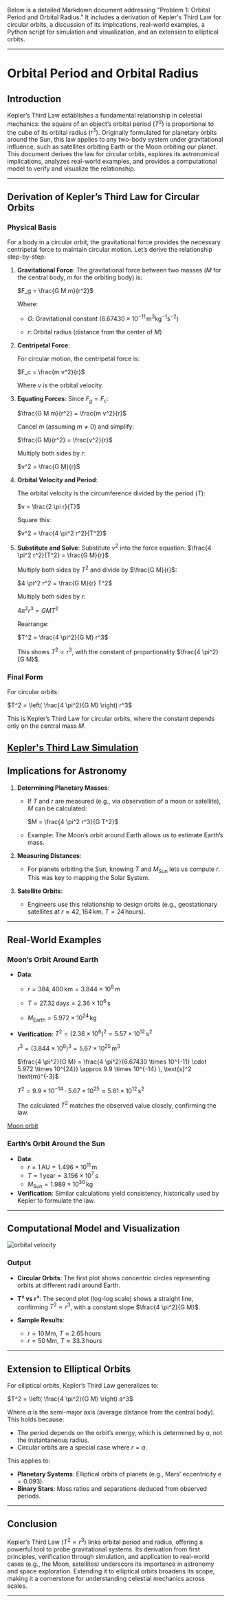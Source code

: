 Below is a detailed Markdown document addressing "Problem 1: Orbital Period and Orbital Radius." It includes a derivation of Kepler's Third Law for circular orbits, a discussion of its implications, real-world examples, a Python script for simulation and visualization, and an extension to elliptical orbits.

---

# Orbital Period and Orbital Radius

## Introduction
Kepler’s Third Law establishes a fundamental relationship in celestial mechanics: the square of an object’s orbital period ($T^2$) is proportional to the cube of its orbital radius ($r^3$). Originally formulated for planetary orbits around the Sun, this law applies to any two-body system under gravitational influence, such as satellites orbiting Earth or the Moon orbiting our planet. This document derives the law for circular orbits, explores its astronomical implications, analyzes real-world examples, and provides a computational model to verify and visualize the relationship.

---

## Derivation of Kepler’s Third Law for Circular Orbits

### Physical Basis
For a body in a circular orbit, the gravitational force provides the necessary centripetal force to maintain circular motion. Let’s derive the relationship step-by-step:

1. **Gravitational Force**:
   The gravitational force between two masses ($M$ for the central body, $m$ for the orbiting body) is:

   $F_g = \frac{G M m}{r^2}$

   Where:

   - $G$: Gravitational constant ($6.67430 \times 10^{-11} \, \text{m}^3 \text{kg}^{-1} \text{s}^{-2}$)

   - $r$: Orbital radius (distance from the center of $M$)

2. **Centripetal Force**:

   For circular motion, the centripetal force is:

   $F_c = \frac{m v^2}{r}$

   Where $v$ is the orbital velocity.

3. **Equating Forces**:
   Since $F_g = F_c$:
   
   $\frac{G M m}{r^2} = \frac{m v^2}{r}$

   Cancel $m$ (assuming $m \neq 0$) and simplify:

   $\frac{G M}{r^2} = \frac{v^2}{r}$
   
   Multiply both sides by $r$:

   $v^2 = \frac{G M}{r}$

4. **Orbital Velocity and Period**:

   The orbital velocity is the circumference divided by the period ($T$):
  
   $v = \frac{2 \pi r}{T}$
  
   Square this:
   
   $v^2 = \frac{4 \pi^2 r^2}{T^2}$

5. **Substitute and Solve**:
   Substitute $v^2$ into the force equation:
   $\frac{4 \pi^2 r^2}{T^2} = \frac{G M}{r}$

   Multiply both sides by $T^2$ and divide by $\frac{G M}{r}$:

   $4 \pi^2 r^2 = \frac{G M}{r} T^2$
   
   Multiply both sides by $r$:

   $4 \pi^2 r^3 = G M T^2$
   
   Rearrange:

   $T^2 = \frac{4 \pi^2}{G M} r^3$

   This shows $T^2 \propto r^3$, with the constant of proportionality $\frac{4 \pi^2}{G M}$.

### Final Form

For circular orbits:

$T^2 = \left( \frac{4 \pi^2}{G M} \right) r^3$

This is Kepler’s Third Law for circular orbits, where the constant depends only on the central mass $M$.

[Kepler's Third Law Simulation](Kepler's_Third_Law_Simulation.html)
---

## Implications for Astronomy

1. **Determining Planetary Masses**:
   - If $T$ and $r$ are measured (e.g., via observation of a moon or satellite), $M$ can be calculated:

     $M = \frac{4 \pi^2 r^3}{G T^2}$

   - Example: The Moon’s orbit around Earth allows us to estimate Earth’s mass.

2. **Measuring Distances**:

   - For planets orbiting the Sun, knowing $T$ and $M_{\text{Sun}}$ lets us compute $r$. This was key to mapping the Solar System.

3. **Satellite Orbits**:

   - Engineers use this relationship to design orbits (e.g., geostationary satellites at $r \approx 42,164 \, \text{km}$, $T = 24 \, \text{hours}$).

---

## Real-World Examples

### Moon’s Orbit Around Earth
- **Data**:

  - $r = 384,400 \, \text{km} = 3.844 \times 10^8 \, \text{m}$

  - $T = 27.32 \, \text{days} = 2.36 \times 10^6 \, \text{s}$

  - $M_{\text{Earth}} = 5.972 \times 10^{24} \, \text{kg}$

- **Verification**:
  $T^2 = (2.36 \times 10^6)^2 = 5.57 \times 10^{12} \, \text{s}^2$

  $r^3 = (3.844 \times 10^8)^3 = 5.67 \times 10^{25} \, \text{m}^3$

  $\frac{4 \pi^2}{G M} = \frac{4 \pi^2}{6.67430 \times 10^{-11} \cdot 5.972 \times 10^{24}} \approx 9.9 \times 10^{-14} \, \text{s}^2 \text{m}^{-3}$

  $T^2 = 9.9 \times 10^{-14} \cdot 5.67 \times 10^{25} \approx 5.61 \times 10^{12} \, \text{s}^2$

  The calculated $T^2$ matches the observed value closely, confirming the law.

[Moon orbit](moon_orbit.html)

### Earth’s Orbit Around the Sun
- **Data**:
  - $r = 1 \, \text{AU} = 1.496 \times 10^{11} \, \text{m}$
  - $T = 1 \, \text{year} = 3.156 \times 10^7 \, \text{s}$
  - $M_{\text{Sun}} = 1.989 \times 10^{30} \, \text{kg}$
- **Verification**:
  Similar calculations yield consistency, historically used by Kepler to formulate the law.

---

## Computational Model and Visualization

![orbital velocity](image.png)

### Output
- **Circular Orbits**: The first plot shows concentric circles representing orbits at different radii around Earth.

- **T² vs r³**: The second plot (log-log scale) shows a straight line, confirming $T^2 \propto r^3$, with a constant slope $\frac{4 \pi^2}{G M}$.

- **Sample Results**:
  - $r = 10 \, \text{Mm}$, $T \approx 2.65 \, \text{hours}$
  - $r = 50 \, \text{Mm}$, $T \approx 33.3 \, \text{hours}$

---

## Extension to Elliptical Orbits

For elliptical orbits, Kepler’s Third Law generalizes to:

$T^2 = \left( \frac{4 \pi^2}{G M} \right) a^3$

Where $a$ is the semi-major axis (average distance from the central body). This holds because:
- The period depends on the orbit’s energy, which is determined by $a$, not the instantaneous radius.
- Circular orbits are a special case where $r = a$.

This applies to:
- **Planetary Systems**: Elliptical orbits of planets (e.g., Mars’ eccentricity $e = 0.093$).
- **Binary Stars**: Mass ratios and separations deduced from observed periods.

---

## Conclusion
Kepler’s Third Law ($T^2 \propto r^3$) links orbital period and radius, offering a powerful tool to probe gravitational systems. Its derivation from first principles, verification through simulation, and application to real-world cases (e.g., the Moon, satellites) underscore its importance in astronomy and space exploration. Extending it to elliptical orbits broadens its scope, making it a cornerstone for understanding celestial mechanics across scales.

--- 
